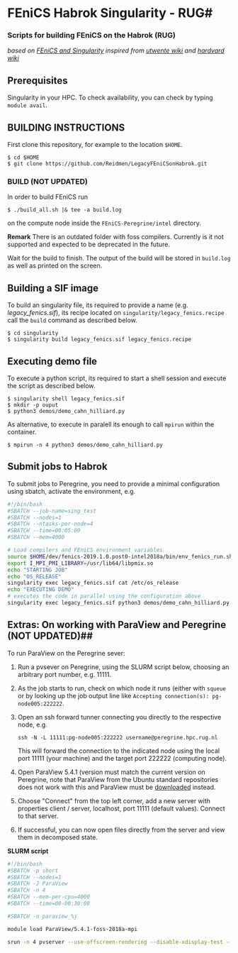 # FEniCS Habrok Singularity - RUG#
### Scripts for building FEniCS on the Habrok (RUG) ###
_based on [FEniCS and Singularity](https://fenicsproject.discourse.group/t/fenics-singularity-saving-data-with-mpirun/5048/6)_
_inspired from [utwente wiki](https://hpc.wiki.utwente.nl/software:singularity) and [hardvard wiki](https://docs.rc.fas.harvard.edu/kb/singularity-on-the-cluster/)_

## Prerequisites ##
Singularity in your HPC. To check availability, you can check by typing `module avail`.

## BUILDING INSTRUCTIONS ##

First clone this repository, for example to the location `$HOME`.

```shell
$ cd $HOME
$ git clone https://github.com/Reidmen/LegacyFEniCSonHabrok.git
```

### BUILD (NOT UPDATED) ###

In order to build FEniCS run 
```shell
$ ./build_all.sh |& tee -a build.log
```
on the compute node inside the `FEniCS-Peregrine/intel` directory.

**Remark** There is an outdated folder with foss compilers. Currently is it not supported and expected to be deprecated in the future.

Wait for the build to finish. The output of
the build will be stored in `build.log` as well as printed on the screen.

## Building a SIF image ##
To build an singularity file, its required to provide a name (e.g. *legacy_fenics.sif*), its recipe
located on `singularity/legacy_fenics.recipe` call the `build` command as described below.

```shell
$ cd singularity
$ singularity build legacy_fenics.sif legacy_fenics.recipe
```

## Executing demo file ##

To execute a python script, its required to start a shell session and execute the script as described below.

```shell
$ singularity shell legacy_fenics.sif
$ mkdir -p ouput
$ python3 demos/demo_cahn_hilliard.py
```

As alternative, to execute in paralell its enough to call `mpirun` within the container.
```shell
$ mpirun -n 4 python3 demos/demo_cahn_hilliard.py
```

## Submit jobs to Habrok ##
To submit jobs to Peregrine, you need to provide a minimal configuration using sbatch, 
activate the environment, e.g.
```bash
#!/bin/bash
#SBATCH --job-name=sing_test
#SBATCH --nodes=1
#SBATCH --ntasks-per-node=4
#SBATCH --time=00:05:00
#SBATCH --mem=4000 

# Load compilers and FEniCS environment variables
source $HOME/dev/fenics-2019.1.0.post0-intel2018a/bin/env_fenics_run.sh 
export I_MPI_PMI_LIBRARY=/usr/lib64/libpmix.so
echo "STARTING JOB"
echo "OS_RELEASE"
singularity exec legacy_fenics.sif cat /etc/os_release
echo "EXECUTING DEMO"
# executes the code in parallel using the configuration above
singularity exec legacy_fenics.sif python3 demos/demo_cahn_hilliard.py
```

## Extras: On working with ParaView and Peregrine (NOT UPDATED)##

To run ParaView on the Peregrine sever:
1. Run a pvsever on Peregrine, using the SLURM script below, choosing an arbitrary port number, e.g. 11111.

2. As the job starts to run, check on which node it runs (either with `squeue` or by looking up the job output line like `Accepting connection(s): pg-node005:222222`.

3. Open an ssh forward tunner connecting you directly to the respective node, e.g.
    ```shell
    ssh -N -L 11111:pg-node005:222222 username@peregrine.hpc.rug.nl
    ```
    This will forward the connection to the indicated node using the local port 11111 (your machine) and the target port 222222 (computing node).

4. Open ParaView 5.4.1 (version must match the current version on Peregrine, note that ParaView from the Ubuntu standard repositories does not work with this and ParaView must be [downloaded](https://www.paraview.org/download/) instead.

5. Choose "Connect" from the top left corner, add a new server with properties client / server, localhost, port 11111 (default values). Connect to that server.

6. If successful, you can now open files directly from the server and view them in decomposed state.

**SLURM script**
```bash
#!/bin/bash
#SBATCH -p short
#SBATCH --nodes=1
#SBATCH -J ParaView
#SBATCH -n 4
#SBATCH --mem-per-cpu=4000
#SBATCH --time=00-00:30:00

#SBATCH -o paraview_%j

module load ParaView/5.4.1-foss-2018a-mpi

srun -n 4 pvserver --use-offscreen-rendering --disable-xdisplay-test --server-port=222222

```
  
